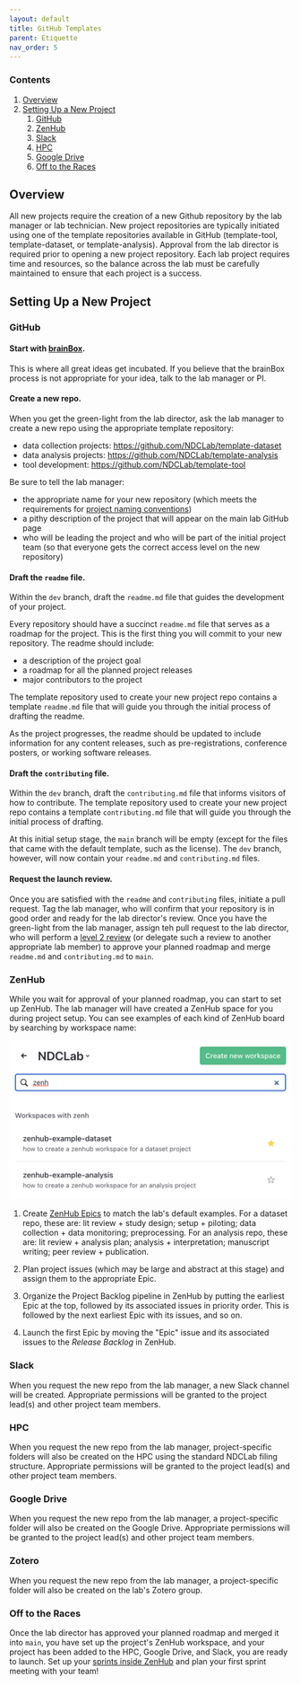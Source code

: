 ```yaml
---
layout: default
title: GitHub Templates
parent: Etiquette
nav_order: 5
---
```


### Contents

1. [Overview](#overview)
2. [Setting Up a New Project](#setting-up-a-new-project)
    1. [GitHub](#github)
    2. [ZenHub](#zenhub)
    3. [Slack](#slack)
    4. [HPC](#hpc)
    5. [Google Drive](#google-drive)
    6. [Off to the Races](#off-to-the-races)

## Overview

All new projects require the creation of a new Github repository by the lab manager or lab technician. New project repositories are typically initiated using one of the template repositories available in GitHub (template-tool, template-dataset, or template-analysis). Approval from the lab director is required prior to opening a new project repository. Each lab project requires time and resources, so the balance across the lab must be carefully maintained to ensure that each project is a success.

## Setting Up a New Project

### GitHub

#### Start with [brainBox](https://github.com/NDCLab/brainBox).

This is where all great ideas get incubated. If you believe that the brainBox process is not appropriate for your idea, talk to the lab manager or PI.

#### Create a new repo.

When you get the green-light from the lab director, ask the lab manager to create a new repo using the appropriate template repository:

* data collection projects: https://github.com/NDCLab/template-dataset
* data analysis projects: https://github.com/NDCLab/template-analysis
* tool development: https://github.com/NDCLab/template-tool

Be sure to tell the lab manager:
* the appropriate name for your new repository (which meets the requirements for [project naming conventions](https://ndclab.github.io/wiki/docs/etiquette/naming-conventions.html))
* a pithy description of the project that will appear on the main lab GitHub page
* who will be leading the project and who will be part of the initial project team (so that everyone gets the correct access level on the new repository)

#### Draft the `readme` file.

Within the `dev` branch, draft the `readme.md` file that guides the development of your project.

Every repository should have a succinct `readme.md` file that serves as a roadmap for the project. This is the first thing you will commit to your new repository. The readme should include:

* a description of the project goal
* a roadmap for all the planned project releases
* major contributors to the project

The template repository used to create your new project repo contains a template `readme.md` file that will guide you through the initial process of drafting the readme.

As the project progresses, the readme should be updated to include information for any content releases, such as pre-registrations, conference posters, or working software releases.

#### Draft the `contributing` file.

Within the `dev` branch, draft the `contributing.md` file that informs visitors of how to contribute. The template repository used to create your new project repo contains a template `contributing.md` file that will guide you through the initial process of drafting.

At this initial setup stage, the `main` branch will be empty (except for the files that came with the default template, such as the license). The `dev` branch, however, will now contain your `readme.md` and `contributing.md` files.

#### Request the launch review.

Once you are satisfied with the `readme` and `contributing` files, initiate a pull request. Tag the lab manager, who will confirm that your repository is in good order and ready for the lab director's review.  Once you have the green-light from the lab manager, assign teh pull request to the lab director, who will perform a [level 2 review](https://ndclab.github.io/wiki/docs/etiquette/github-etiquette.html#terminology) (or delegate such a review to another appropriate lab member) to approve your planned roadmap and merge `readme.md` and `contributing.md` to `main`.

### ZenHub

While you wait for approval of your planned roadmap, you can start to set up ZenHub. The lab manager will have created a ZenHub space for you during project setup. You can see examples of each kind of ZenHub board by searching by workspace name:

![zh_lab-defaults](https://raw.githubusercontent.com/NDCLab/wiki/main/docs/_assets/technical/zh-lab-defaults.png)

1. Create [ZenHub Epics](https://ndclab.github.io/wiki/docs/technical-docs/zenhub.html#defining-epics) to match the lab's default examples. For a dataset repo, these are: lit review + study design; setup + piloting; data collection + data monitoring; preprocessing. For an analysis repo, these are: lit review + analysis plan; analysis + interpretation; manuscript writing; peer review + publication. 

2. Plan project issues (which may be large and abstract at this stage) and assign them to the appropriate Epic.

3. Organize the Project Backlog pipeline in ZenHub by putting the earliest Epic at the top, followed by its associated issues in priority order. This is followed by the next earliest Epic with its issues, and so on.

4. Launch the first Epic by moving the "Epic" issue and its associated issues to the *Release Backlog* in ZenHub.

### Slack
When you request the new repo from the lab manager, a new Slack channel will be created. Appropriate permissions will be granted to the project lead(s) and other project team members.

### HPC
When you request the new repo from the lab manager, project-specific folders will also be created on the HPC using the standard NDCLab filing structure. Appropriate permissions will be granted to the project lead(s) and other project team members.

### Google Drive
When you request the new repo from the lab manager, a project-specific folder will also be created on the Google Drive. Appropriate permissions will be granted to the project lead(s) and other project team members.

### Zotero
When you request the new repo from the lab manager, a project-specific folder will also be created on the lab's Zotero group.

### Off to the Races
Once the lab director has approved your planned roadmap and merged it into `main`, you have set up the project's ZenHub workspace, and your project has been added to the HPC, Google Drive, and Slack, you are ready to launch. Set up your [sprints inside ZenHub](https://ndclab.github.io/wiki/docs/technical-docs/zenhub.html#planning-sprints) and plan your first sprint meeting with your team! 

